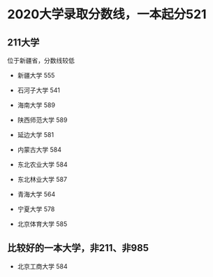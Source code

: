 
# 2020大学录取分数线，一本起分521

## 211大学


位于新疆省，分数线较低

- 新疆大学   555
- 石河子大学   541


- 海南大学   589
- 陕西师范大学    589
- 延边大学     581
- 内蒙古大学   584

- 东北农业大学   584
- 东北林业大学   587

- 青海大学    564
- 宁夏大学    578

- 北京体育大学   585


## 比较好的一本大学，非211、非985
- 北京工商大学     584
